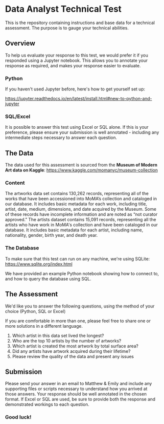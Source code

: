 # Data Analyst Technical Test

This is the repository containing instructions and base data for a technical assessment. The purpose is to gauge your technical abilities.

## Overview

To help us evaluate your response to this test, we would prefer it if you responded using a Jupyter notebook. This allows you to annotate your response as required, and makes your response easier to evaluate.

### Python

If you haven't used Jupyter before, here's how to get yourself set up:

<https://jupyter.readthedocs.io/en/latest/install.html#new-to-python-and-jupyter>

### SQL/Excel

It is possible to answer this test using Excel or SQL alone. If this is your preference, please ensure your submission is well annotated - including any intermediate steps necessary to answer each question.

## The Data

The data used for this assessment is sourced from the **Museum of Modern Art data on Kaggle**: <https://www.kaggle.com/momanyc/museum-collection>

### Content

The artworks data set contains 130,262 records, representing all of the works that have been accessioned into MoMA’s collection and cataloged in our database. It includes basic metadata for each work, including title, artist, date, medium, dimensions, and date acquired by the Museum. Some of these records have incomplete information and are noted as “not curator approved.” The artists dataset contains 15,091 records, representing all the artists who have work in MoMA's collection and have been cataloged in our database. It includes basic metadata for each artist, including name, nationality, gender, birth year, and death year.

### The Database

To make sure that this test can run on any machine, we're using SQLite: <https://www.sqlite.org/index.html>

We have provided an example Python notebook showing how to connect to, and how to query the database using SQL.

## The Assessment

We'd like you to answer the following questions, using the method of your choice (Python, SQL or Excel)

If you are comfortable in more than one, please feel free to share one or more solutions in a different language.

1) Which artist in this data set lived the longest?
2) Who are the top 10 artists by the number of artworks?
3) Which artist is created the most artwork by total surface area?
4) Did any artists have artwork acquired during their lifetime?
5) Please review the quality of the data and present any issues

## Submission

Please send your answer in an email to Matthew & Emily and include any supporting files or scripts necessary to understand how you arrived at those answers.
Your response should be well annotated in the chosen format. If Excel or SQL are used, be sure to provide both the response and demonstrated workings to each question.

### Good luck!

